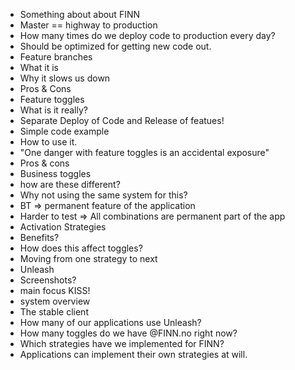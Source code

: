 - Something about about FINN
 - Master == highway to production
 - How many times do we deploy code to production every day?
 - Should be optimized for getting new code out.
- Feature branches
 - What it is
 - Why it slows us down
 - Pros & Cons
- Feature toggles
 - What is it really?
 - Separate Deploy of Code and Release of featues!
 - Simple code example
 - How to use it.
 - "One danger with feature toggles is an accidental exposure"
 - Pros & cons
- Business toggles
 - how are these different?
 - Why not using the same system for this?
 - BT => permanent feature of the application
 - Harder to test => All combinations are permanent part of the app
- Activation Strategies
 - Benefits?
 - How does this affect toggles?
 - Moving from one strategy to next
- Unleash
 - Screenshots?
 - main focus KISS!
 - system overview
 - The stable client
 - How many of our applications use Unleash?
 - How many toggles do we have @FINN.no right now?
 - Which strategies have we implemented for FINN?
 - Applications can implement their own strategies at will.
